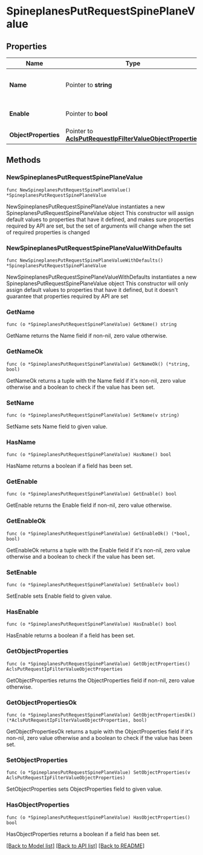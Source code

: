 # SpineplanesPutRequestSpinePlaneValue

## Properties

Name | Type | Description | Notes
------------ | ------------- | ------------- | -------------
**Name** | Pointer to **string** | Object Name. Must be unique. | [optional] [default to ""]
**Enable** | Pointer to **bool** | Enable object. | [optional] [default to true]
**ObjectProperties** | Pointer to [**AclsPutRequestIpFilterValueObjectProperties**](AclsPutRequestIpFilterValueObjectProperties.md) |  | [optional] 

## Methods

### NewSpineplanesPutRequestSpinePlaneValue

`func NewSpineplanesPutRequestSpinePlaneValue() *SpineplanesPutRequestSpinePlaneValue`

NewSpineplanesPutRequestSpinePlaneValue instantiates a new SpineplanesPutRequestSpinePlaneValue object
This constructor will assign default values to properties that have it defined,
and makes sure properties required by API are set, but the set of arguments
will change when the set of required properties is changed

### NewSpineplanesPutRequestSpinePlaneValueWithDefaults

`func NewSpineplanesPutRequestSpinePlaneValueWithDefaults() *SpineplanesPutRequestSpinePlaneValue`

NewSpineplanesPutRequestSpinePlaneValueWithDefaults instantiates a new SpineplanesPutRequestSpinePlaneValue object
This constructor will only assign default values to properties that have it defined,
but it doesn't guarantee that properties required by API are set

### GetName

`func (o *SpineplanesPutRequestSpinePlaneValue) GetName() string`

GetName returns the Name field if non-nil, zero value otherwise.

### GetNameOk

`func (o *SpineplanesPutRequestSpinePlaneValue) GetNameOk() (*string, bool)`

GetNameOk returns a tuple with the Name field if it's non-nil, zero value otherwise
and a boolean to check if the value has been set.

### SetName

`func (o *SpineplanesPutRequestSpinePlaneValue) SetName(v string)`

SetName sets Name field to given value.

### HasName

`func (o *SpineplanesPutRequestSpinePlaneValue) HasName() bool`

HasName returns a boolean if a field has been set.

### GetEnable

`func (o *SpineplanesPutRequestSpinePlaneValue) GetEnable() bool`

GetEnable returns the Enable field if non-nil, zero value otherwise.

### GetEnableOk

`func (o *SpineplanesPutRequestSpinePlaneValue) GetEnableOk() (*bool, bool)`

GetEnableOk returns a tuple with the Enable field if it's non-nil, zero value otherwise
and a boolean to check if the value has been set.

### SetEnable

`func (o *SpineplanesPutRequestSpinePlaneValue) SetEnable(v bool)`

SetEnable sets Enable field to given value.

### HasEnable

`func (o *SpineplanesPutRequestSpinePlaneValue) HasEnable() bool`

HasEnable returns a boolean if a field has been set.

### GetObjectProperties

`func (o *SpineplanesPutRequestSpinePlaneValue) GetObjectProperties() AclsPutRequestIpFilterValueObjectProperties`

GetObjectProperties returns the ObjectProperties field if non-nil, zero value otherwise.

### GetObjectPropertiesOk

`func (o *SpineplanesPutRequestSpinePlaneValue) GetObjectPropertiesOk() (*AclsPutRequestIpFilterValueObjectProperties, bool)`

GetObjectPropertiesOk returns a tuple with the ObjectProperties field if it's non-nil, zero value otherwise
and a boolean to check if the value has been set.

### SetObjectProperties

`func (o *SpineplanesPutRequestSpinePlaneValue) SetObjectProperties(v AclsPutRequestIpFilterValueObjectProperties)`

SetObjectProperties sets ObjectProperties field to given value.

### HasObjectProperties

`func (o *SpineplanesPutRequestSpinePlaneValue) HasObjectProperties() bool`

HasObjectProperties returns a boolean if a field has been set.


[[Back to Model list]](../README.md#documentation-for-models) [[Back to API list]](../README.md#documentation-for-api-endpoints) [[Back to README]](../README.md)


